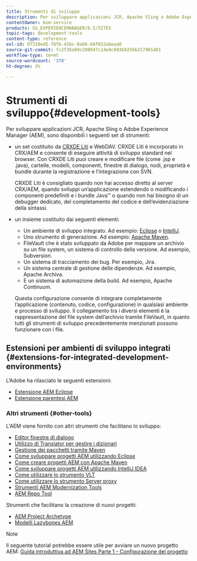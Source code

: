 ```yaml
---
title: Strumenti di sviluppo
description: Per sviluppare applicazioni JCR, Apache Sling o Adobe Experience Manager, sono disponibili diversi set di strumenti.
contentOwner: msm-service
products: SG_EXPERIENCEMANAGER/6.5/SITES
topic-tags: development-tools
content-type: reference
exl-id: 97310ed5-f8fb-416c-8a66-68f652abeaa0
source-git-commit: fc2f26a69c208947c14e8c6036825bb217901481
workflow-type: tm+mt
source-wordcount: '378'
ht-degree: 3%

---
```


# Strumenti di sviluppo{#development-tools}

Per sviluppare applicazioni JCR, Apache Sling o Adobe Experience Manager (AEM), sono disponibili i seguenti set di strumenti:

* un set costituito da [CRXDE Liti](/help/sites-developing/developing-with-crxde-lite.md) e WebDAV. CRXDE Liti è incorporato in CRX/AEM e consente di eseguire attività di sviluppo standard nel browser. Con CRXDE Liti puoi creare e modificare file (come .jsp e .java), cartelle, modelli, componenti, finestre di dialogo, nodi, proprietà e bundle durante la registrazione e l’integrazione con SVN.

  CRXDE Liti è consigliato quando non hai accesso diretto al server CRX/AEM, quando sviluppi un’applicazione estendendo o modificando i componenti predefiniti e i bundle Java™ o quando non hai bisogno di un debugger dedicato, del completamento del codice e dell’evidenziazione della sintassi.

* un insieme costituito dai seguenti elementi:
   * Un ambiente di sviluppo integrato. Ad esempio: [Eclipse](/help/sites-developing/howto-projects-eclipse.md) o [IntelliJ](/help/sites-developing/ht-intellij.md).
   * Uno strumento di generazione. Ad esempio: [Apache Maven](/help/sites-developing/ht-projects-maven.md).
   * FileVault che è stato sviluppato da Adobe per mappare un archivio su un file system, un sistema di controllo della versione. Ad esempio, Subversion.
   * Un sistema di tracciamento dei bug. Per esempio, Jira.
   * Un sistema centrale di gestione delle dipendenze. Ad esempio, Apache Archiva.
   * E un sistema di automazione della build. Ad esempio, Apache Continuum.

  Questa configurazione consente di integrare completamente l’applicazione (contenuto, codice, configurazione) in qualsiasi ambiente e processo di sviluppo. Il collegamento tra i diversi elementi è la rappresentazione del file system dell’archivio tramite FileVault, in quanto tutti gli strumenti di sviluppo precedentemente menzionati possono funzionare con i file.

## Estensioni per ambienti di sviluppo integrati {#extensions-for-integrated-development-environments}

L’Adobe ha rilasciato le seguenti estensioni:

* [Estensione AEM Eclipse](/help/sites-developing/aem-eclipse.md)
* [Estensione parentesi AEM](/help/sites-developing/aem-brackets.md)

### Altri strumenti {#other-tools}

L&#39;AEM viene fornito con altri strumenti che facilitano lo sviluppo:

* [Editor finestre di dialogo](/help/sites-developing/dialog-editor.md)
* [Utilizzo di Translator per gestire i dizionari](/help/sites-developing/i18n-translator.md)
* [Gestione dei pacchetti tramite Maven](/help/sites-developing/vlt-mavenplugin.md)
* [Come sviluppare progetti AEM utilizzando Eclipse](/help/sites-developing/howto-projects-eclipse.md)
* [Come creare progetti AEM con Apache Maven](/help/sites-developing/ht-projects-maven.md)
* [Come sviluppare progetti AEM utilizzando IntelliJ IDEA](/help/sites-developing/ht-intellij.md)
* [Come utilizzare lo strumento VLT](/help/sites-developing/ht-vlttool.md)
* [Come utilizzare lo strumento Server proxy](/help/sites-developing/ht-proxy-server.md)
* [Strumenti AEM Modernization Tools](/help/sites-developing/modernization-tools.md)
* [AEM Repo Tool](/help/sites-developing/aem-repo-tool.md)

Strumenti che facilitano la creazione di nuovi progetti:

* [AEM Project Archetype](https://github.com/adobe/aem-project-archetype)
* [Modelli Lazybones AEM](https://github.com/Adobe-Consulting-Services/lazybones-aem-templates)

>[!NOTE]
>
>Il seguente tutorial potrebbe essere utile per avviare un nuovo progetto AEM:
>[Guida introduttiva ad AEM Sites Parte 1 - Configurazione del progetto](https://helpx.adobe.com/experience-manager/kt/sites/using/getting-started-wknd-tutorial-develop/part1.html)
